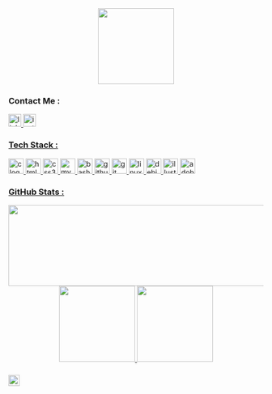 <div align="center">
  <img height="150" src="https://camo.githubusercontent.com/62da68eb62b1e5f175f7d1f0191dd89a653d7908feb22d37d4a0ab07365d6791/68747470733a2f2f6d656469612e67697068792e636f6d2f6d656469612f4d3967624264396e6244724f5475314d71782f67697068792e676966"/>
</div>
<!--
### <h3 align="left"> About Me :</h3>
- 🔭 I’m currently working on ...
- 🌱 I’m currently learning ...
- 👯 I’m looking to collaborate on ...
- 🤔 I’m looking for help with ...
- 💬 Ask me about ...
- 📫 How to reach me: ...
- 😄 Pronouns: ...
- ⚡ Fun fact: ...
-->

### Contact Me :
<div align="left">
  <a href="https://www.linkedin.com/in/talha-madan/" target="_blank">
    <img src="https://img.shields.io/static/v1?message=LinkedIn&logo=linkedin&label=&color=0077B5&logoColor=white&labelColor=&style=for-the-badge" height="25" alt="linkedin logo"/>
  </a>
  <!--<a href="https://twitter.com/talhamadan2" target="_blank">
    <img src="https://img.shields.io/static/v1?message=Twitter&logo=twitter&label=&color=1DA1F2&logoColor=white&labelColor=&style=for-the-badge" height="25" alt="twitter logo"/>-->
  </a>
      <a href="https://www.instagram.com/talhamadan2/" target="_blank">
  <img src="https://img.shields.io/static/v1?message=Instagram&logo=instagram&label=&color=E4405F&logoColor=white&labelColor=&style=for-the-badge" height="25" alt="instagram logo"/>
</div>

### Tech Stack :
<div align="left">
  <img src="https://img.shields.io/badge/C-A8B9CC?logo=c&logoColor=black&style=for-the-badge" height="30" alt="c logo"/>
  <img src="https://img.shields.io/badge/HTML5-E34F26?logo=html5&logoColor=white&style=for-the-badge" height="30" alt="html5 logo"/>
  <img src="https://img.shields.io/badge/CSS3-1572B6?logo=css3&logoColor=white&style=for-the-badge" height="30" alt="css3 logo"/>
  <img src="https://img.shields.io/badge/MySQL-4479A1?logo=mysql&logoColor=white&style=for-the-badge" height="30" alt="mysql logo"/>
  <img src="https://img.shields.io/badge/GNU Bash-4EAA25?logo=gnubash&logoColor=white&style=for-the-badge" height="30" alt="bash logo"/>
  <img src="https://img.shields.io/badge/GitHub-181717?logo=github&logoColor=white&style=for-the-badge" height="30" alt="github logo"/>
  <img src="https://img.shields.io/badge/Git-F05032?logo=git&logoColor=white&style=for-the-badge" height="30" alt="git logo"/>
  <img src="https://img.shields.io/badge/Linux-FCC624?logo=linux&logoColor=black&style=for-the-badge" height="30" alt="linux logo"/>
  <img src="https://img.shields.io/badge/Debian-A81D33?logo=debian&logoColor=white&style=for-the-badge" height="30" alt="debian logo"/>
  <img src="https://img.shields.io/badge/Adobe Illustrator-FF9A00?logo=adobeillustrator&logoColor=black&style=for-the-badge" height="30" alt="illustrator logo"/>
  <img src="https://img.shields.io/badge/Adobe Photoshop-31A8FF?logo=adobephotoshop&logoColor=black&style=for-the-badge" height="30" alt="adobephotoshop logo"/>
</div>

### GitHub Stats :
<div align="center">
  <img src="https://streak-stats.demolab.com?user=TalhaMadan&locale=en&mode=daily&theme=radical&hide_border=false&border_radius=5&order=3" width="700" height="160" />
  <img src="https://github-readme-stats.vercel.app/api?username=TalhaMadan&hide_title=false&hide_rank=false&show_icons=true&include_all_commits=true&count_private=true&disable_animations=false&theme=radical&locale=en&hide_border=false&order=1" height="150"/>
  <img src="https://github-readme-stats.vercel.app/api/top-langs?username=TalhaMadan&locale=en&hide_title=false&layout=compact&card_width=320&langs_count=5&theme=radical&hide_border=false&order=2" height="150"/>
</div>

###
<div align="left">
  <img height="22" src="https://visitor-badge.laobi.icu/badge?page_id=TalhaMadan.TalhaMadan&left_color=skyblue&right_color=plum"/>
</div>
